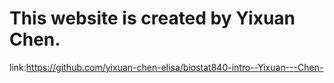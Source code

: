 # This website is created by Yixuan Chen. 

link:https://github.com/yixuan-chen-elisa/biostat840-intro--Yixuan---Chen-